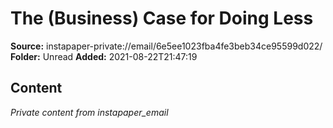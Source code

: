 # The (Business) Case for Doing Less

**Source:** instapaper-private://email/6e5ee1023fba4fe3beb34ce95599d022/
**Folder:** Unread
**Added:** 2021-08-22T21:47:19




## Content
*Private content from instapaper_email*
